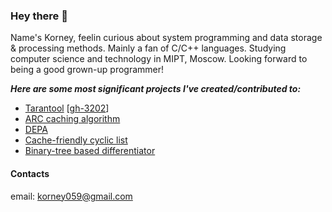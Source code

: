 ### Hey there 👾

Name's Korney, feelin curious about system programming and data storage & processing methods. Mainly a fan of C/C++ languages. Studying computer science and technology in MIPT, Moscow. Looking forward to being a good grown-up programmer!

***Here are some most significant projects I've created/contributed to:***
- [Tarantool](https://github.com/tarantool/tarantool) \[[gh-3202](https://github.com/tarantool/tarantool/issues/3202)\]
- [ARC caching algorithm](https://github.com/quaiion/arc-cache)
- [DEPA](https://github.com/quaiion/DEPA)
- [Cache-friendly cyclic list](https://github.com/quaiion/cyclic-list)
- [Binary-tree based differentiator](https://github.com/quaiion/differentiator)

#### Contacts
email: <korney059@gmail.com>
